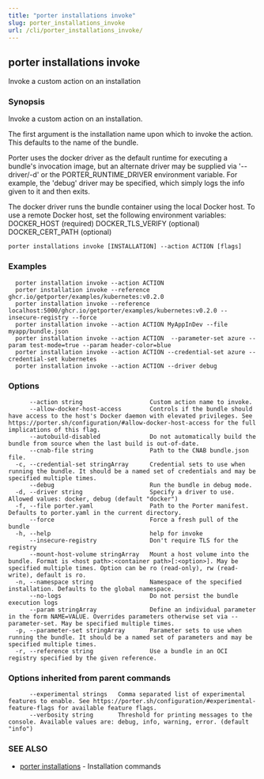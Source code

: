 ```yaml
---
title: "porter installations invoke"
slug: porter_installations_invoke
url: /cli/porter_installations_invoke/
---
```

## porter installations invoke

Invoke a custom action on an installation

### Synopsis

Invoke a custom action on an installation.

The first argument is the installation name upon which to invoke the action. This defaults to the name of the bundle.

Porter uses the docker driver as the default runtime for executing a bundle's invocation image, but an alternate driver may be supplied via '--driver/-d' or the PORTER_RUNTIME_DRIVER environment variable.
For example, the 'debug' driver may be specified, which simply logs the info given to it and then exits.

The docker driver runs the bundle container using the local Docker host. To use a remote Docker host, set the following environment variables:
  DOCKER_HOST (required)
  DOCKER_TLS_VERIFY (optional)
  DOCKER_CERT_PATH (optional)


```
porter installations invoke [INSTALLATION] --action ACTION [flags]
```

### Examples

```
  porter installation invoke --action ACTION
  porter installation invoke --reference ghcr.io/getporter/examples/kubernetes:v0.2.0
  porter installation invoke --reference localhost:5000/ghcr.io/getporter/examples/kubernetes:v0.2.0 --insecure-registry --force
  porter installation invoke --action ACTION MyAppInDev --file myapp/bundle.json
  porter installation invoke --action ACTION  --parameter-set azure --param test-mode=true --param header-color=blue
  porter installation invoke --action ACTION --credential-set azure --credential-set kubernetes
  porter installation invoke --action ACTION --driver debug

```

### Options

```
      --action string                   Custom action name to invoke.
      --allow-docker-host-access        Controls if the bundle should have access to the host's Docker daemon with elevated privileges. See https://porter.sh/configuration/#allow-docker-host-access for the full implications of this flag.
      --autobuild-disabled              Do not automatically build the bundle from source when the last build is out-of-date.
      --cnab-file string                Path to the CNAB bundle.json file.
  -c, --credential-set stringArray      Credential sets to use when running the bundle. It should be a named set of credentials and may be specified multiple times.
      --debug                           Run the bundle in debug mode.
  -d, --driver string                   Specify a driver to use. Allowed values: docker, debug (default "docker")
  -f, --file porter.yaml                Path to the Porter manifest. Defaults to porter.yaml in the current directory.
      --force                           Force a fresh pull of the bundle
  -h, --help                            help for invoke
      --insecure-registry               Don't require TLS for the registry
      --mount-host-volume stringArray   Mount a host volume into the bundle. Format is <host path>:<container path>[:<option>]. May be specified multiple times. Option can be ro (read-only), rw (read-write), default is ro.
  -n, --namespace string                Namespace of the specified installation. Defaults to the global namespace.
      --no-logs                         Do not persist the bundle execution logs
      --param stringArray               Define an individual parameter in the form NAME=VALUE. Overrides parameters otherwise set via --parameter-set. May be specified multiple times.
  -p, --parameter-set stringArray       Parameter sets to use when running the bundle. It should be a named set of parameters and may be specified multiple times.
  -r, --reference string                Use a bundle in an OCI registry specified by the given reference.
```

### Options inherited from parent commands

```
      --experimental strings   Comma separated list of experimental features to enable. See https://porter.sh/configuration/#experimental-feature-flags for available feature flags.
      --verbosity string       Threshold for printing messages to the console. Available values are: debug, info, warning, error. (default "info")
```

### SEE ALSO

* [porter installations](/cli/porter_installations/)	 - Installation commands

